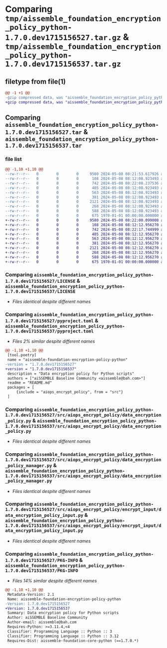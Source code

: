 # Comparing `tmp/aissemble_foundation_encryption_policy_python-1.7.0.dev1715156527.tar.gz` & `tmp/aissemble_foundation_encryption_policy_python-1.7.0.dev1715156537.tar.gz`

## filetype from file(1)

```diff
@@ -1 +1 @@
-gzip compressed data, was "aissemble_foundation_encryption_policy_python-1.7.0.dev1715156527.tar", max compression
+gzip compressed data, was "aissemble_foundation_encryption_policy_python-1.7.0.dev1715156537.tar", max compression
```

## Comparing `aissemble_foundation_encryption_policy_python-1.7.0.dev1715156527.tar` & `aissemble_foundation_encryption_policy_python-1.7.0.dev1715156537.tar`

### file list

```diff
@@ -1,10 +1,10 @@
--rw-r--r--   0        0        0     9580 2024-05-08 08:21:53.617926 aissemble_foundation_encryption_policy_python-1.7.0.dev1715156527/LICENSE
--rw-r--r--   0        0        0      108 2024-05-08 08:12:08.923493 aissemble_foundation_encryption_policy_python-1.7.0.dev1715156527/README.md
--rw-r--r--   0        0        0      742 2024-05-08 08:22:08.237536 aissemble_foundation_encryption_policy_python-1.7.0.dev1715156527/pyproject.toml
--rw-r--r--   0        0        0      405 2024-05-08 08:12:08.923493 aissemble_foundation_encryption_policy_python-1.7.0.dev1715156527/src/aiops_encrypt_policy/__init__.py
--rw-r--r--   0        0        0      563 2024-05-08 08:12:08.923493 aissemble_foundation_encryption_policy_python-1.7.0.dev1715156527/src/aiops_encrypt_policy/data_encryption_policy.py
--rw-r--r--   0        0        0      381 2024-05-08 08:12:08.923493 aissemble_foundation_encryption_policy_python-1.7.0.dev1715156527/src/aiops_encrypt_policy/data_encryption_policy_exception.py
--rw-r--r--   0        0        0     2121 2024-05-08 08:12:08.923493 aissemble_foundation_encryption_policy_python-1.7.0.dev1715156527/src/aiops_encrypt_policy/data_encryption_policy_manager.py
--rw-r--r--   0        0        0      268 2024-05-08 08:12:08.923493 aissemble_foundation_encryption_policy_python-1.7.0.dev1715156527/src/aiops_encrypt_policy/encrypt_input/__init__.py
--rw-r--r--   0        0        0      588 2024-05-08 08:12:08.923493 aissemble_foundation_encryption_policy_python-1.7.0.dev1715156527/src/aiops_encrypt_policy/encrypt_input/data_encryption_policy_input.py
--rw-r--r--   0        0        0      675 1970-01-01 00:00:00.000000 aissemble_foundation_encryption_policy_python-1.7.0.dev1715156527/PKG-INFO
+-rw-r--r--   0        0        0     9580 2024-05-08 08:22:00.099008 aissemble_foundation_encryption_policy_python-1.7.0.dev1715156537/LICENSE
+-rw-r--r--   0        0        0      108 2024-05-08 08:12:12.956270 aissemble_foundation_encryption_policy_python-1.7.0.dev1715156537/README.md
+-rw-r--r--   0        0        0      742 2024-05-08 08:22:17.744999 aissemble_foundation_encryption_policy_python-1.7.0.dev1715156537/pyproject.toml
+-rw-r--r--   0        0        0      405 2024-05-08 08:12:12.956270 aissemble_foundation_encryption_policy_python-1.7.0.dev1715156537/src/aiops_encrypt_policy/__init__.py
+-rw-r--r--   0        0        0      563 2024-05-08 08:12:12.956270 aissemble_foundation_encryption_policy_python-1.7.0.dev1715156537/src/aiops_encrypt_policy/data_encryption_policy.py
+-rw-r--r--   0        0        0      381 2024-05-08 08:12:12.956270 aissemble_foundation_encryption_policy_python-1.7.0.dev1715156537/src/aiops_encrypt_policy/data_encryption_policy_exception.py
+-rw-r--r--   0        0        0     2121 2024-05-08 08:12:12.956270 aissemble_foundation_encryption_policy_python-1.7.0.dev1715156537/src/aiops_encrypt_policy/data_encryption_policy_manager.py
+-rw-r--r--   0        0        0      268 2024-05-08 08:12:12.956270 aissemble_foundation_encryption_policy_python-1.7.0.dev1715156537/src/aiops_encrypt_policy/encrypt_input/__init__.py
+-rw-r--r--   0        0        0      588 2024-05-08 08:12:12.956270 aissemble_foundation_encryption_policy_python-1.7.0.dev1715156537/src/aiops_encrypt_policy/encrypt_input/data_encryption_policy_input.py
+-rw-r--r--   0        0        0      675 1970-01-01 00:00:00.000000 aissemble_foundation_encryption_policy_python-1.7.0.dev1715156537/PKG-INFO
```

### Comparing `aissemble_foundation_encryption_policy_python-1.7.0.dev1715156527/LICENSE` & `aissemble_foundation_encryption_policy_python-1.7.0.dev1715156537/LICENSE`

 * *Files identical despite different names*

### Comparing `aissemble_foundation_encryption_policy_python-1.7.0.dev1715156527/pyproject.toml` & `aissemble_foundation_encryption_policy_python-1.7.0.dev1715156537/pyproject.toml`

 * *Files 2% similar despite different names*

```diff
@@ -1,10 +1,10 @@
 [tool.poetry]
 name = "aissemble-foundation-encryption-policy-python"
-version = "1.7.0.dev1715156527"
+version = "1.7.0.dev1715156537"
 description = "Data encryption policy for Python scripts"
 authors = ["aiSSEMBLE Baseline Community <aissemble@bah.com>"]
 readme = "README.md"
 packages = [
     {include = "aiops_encrypt_policy", from = "src"}
 ]
```

### Comparing `aissemble_foundation_encryption_policy_python-1.7.0.dev1715156527/src/aiops_encrypt_policy/data_encryption_policy.py` & `aissemble_foundation_encryption_policy_python-1.7.0.dev1715156537/src/aiops_encrypt_policy/data_encryption_policy.py`

 * *Files identical despite different names*

### Comparing `aissemble_foundation_encryption_policy_python-1.7.0.dev1715156527/src/aiops_encrypt_policy/data_encryption_policy_manager.py` & `aissemble_foundation_encryption_policy_python-1.7.0.dev1715156537/src/aiops_encrypt_policy/data_encryption_policy_manager.py`

 * *Files identical despite different names*

### Comparing `aissemble_foundation_encryption_policy_python-1.7.0.dev1715156527/src/aiops_encrypt_policy/encrypt_input/data_encryption_policy_input.py` & `aissemble_foundation_encryption_policy_python-1.7.0.dev1715156537/src/aiops_encrypt_policy/encrypt_input/data_encryption_policy_input.py`

 * *Files identical despite different names*

### Comparing `aissemble_foundation_encryption_policy_python-1.7.0.dev1715156527/PKG-INFO` & `aissemble_foundation_encryption_policy_python-1.7.0.dev1715156537/PKG-INFO`

 * *Files 14% similar despite different names*

```diff
@@ -1,10 +1,10 @@
 Metadata-Version: 2.1
 Name: aissemble-foundation-encryption-policy-python
-Version: 1.7.0.dev1715156527
+Version: 1.7.0.dev1715156537
 Summary: Data encryption policy for Python scripts
 Author: aiSSEMBLE Baseline Community
 Author-email: aissemble@bah.com
 Requires-Python: >=3.11.4,<4
 Classifier: Programming Language :: Python :: 3
 Classifier: Programming Language :: Python :: 3.12
 Requires-Dist: aissemble-foundation-core-python (==1.7.0.*)
```

